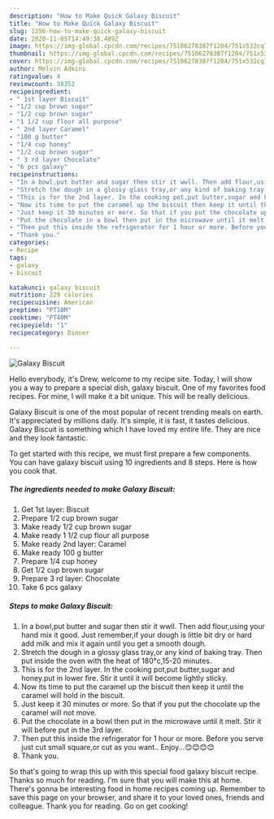 ```yaml
---
description: "How to Make Quick Galaxy Biscuit"
title: "How to Make Quick Galaxy Biscuit"
slug: 1256-how-to-make-quick-galaxy-biscuit
date: 2020-11-05T14:49:38.489Z
image: https://img-global.cpcdn.com/recipes/75106278387f1204/751x532cq70/galaxy-biscuit-recipe-main-photo.jpg
thumbnail: https://img-global.cpcdn.com/recipes/75106278387f1204/751x532cq70/galaxy-biscuit-recipe-main-photo.jpg
cover: https://img-global.cpcdn.com/recipes/75106278387f1204/751x532cq70/galaxy-biscuit-recipe-main-photo.jpg
author: Melvin Adkins
ratingvalue: 4
reviewcount: 38352
recipeingredient:
- " 1st layer Biscuit"
- "1/2 cup brown sugar"
- "1/2 cup brown sugar"
- "1 1/2 cup flour all purpose"
- " 2nd layer Caramel"
- "100 g butter"
- "1/4 cup honey"
- "1/2 cup brown sugar"
- " 3 rd layer Chocolate"
- "6 pcs galaxy"
recipeinstructions:
- "In a bowl,put butter and sugar then stir it wwll. Then add flour,using your hand mix it good. Just remember,if your dough is little bit dry or hard add milk and mix it again until you get a smooth dough."
- "Stretch the dough in a glossy glass tray,or any kind of baking tray. Then put inside the oven with the heat of 180°c,15-20 minutes."
- "This is for the 2nd layer. In the cooking pot,put butter,sugar and honey.put in lower fire. Stir it until it will become lightly sticky."
- "Now its time to put the caramel up the biscuit then keep it until the caramel will hold in the biscuit."
- "Just keep it 30 minutes or more. So that if you put the chocolate up the caramel will not move."
- "Put the chocolate in a bowl then put in the microwave until it melt. Stir it will before put in the 3rd layer."
- "Then put this inside the refrigerator for 1 hour or more. Before you serve just cut small square,or cut as you want.. Enjoy...😊😊😊😊"
- "Thank you."
categories:
- Recipe
tags:
- galaxy
- biscuit

katakunci: galaxy biscuit 
nutrition: 229 calories
recipecuisine: American
preptime: "PT18M"
cooktime: "PT40M"
recipeyield: "1"
recipecategory: Dinner

---
```



![Galaxy Biscuit](https://img-global.cpcdn.com/recipes/75106278387f1204/751x532cq70/galaxy-biscuit-recipe-main-photo.jpg)

Hello everybody, it's Drew, welcome to my recipe site. Today, I will show you a way to prepare a special dish, galaxy biscuit. One of my favorites food recipes. For mine, I will make it a bit unique. This will be really delicious.



Galaxy Biscuit is one of the most popular of recent trending meals on earth. It's appreciated by millions daily. It's simple, it is fast, it tastes delicious. Galaxy Biscuit is something which I have loved my entire life. They are nice and they look fantastic.


To get started with this recipe, we must first prepare a few components. You can have galaxy biscuit using 10 ingredients and 8 steps. Here is how you cook that.

<!--inarticleads1-->

##### The ingredients needed to make Galaxy Biscuit:

1. Get  1st layer: Biscuit
1. Prepare 1/2 cup brown sugar
1. Make ready 1/2 cup brown sugar
1. Make ready 1 1/2 cup flour all purpose
1. Make ready  2nd layer: Caramel
1. Make ready 100 g butter
1. Prepare 1/4 cup honey
1. Get 1/2 cup brown sugar
1. Prepare  3 rd layer: Chocolate
1. Take 6 pcs galaxy




<!--inarticleads2-->

##### Steps to make Galaxy Biscuit:

1. In a bowl,put butter and sugar then stir it wwll. Then add flour,using your hand mix it good. Just remember,if your dough is little bit dry or hard add milk and mix it again until you get a smooth dough.
1. Stretch the dough in a glossy glass tray,or any kind of baking tray. Then put inside the oven with the heat of 180°c,15-20 minutes.
1. This is for the 2nd layer. In the cooking pot,put butter,sugar and honey.put in lower fire. Stir it until it will become lightly sticky.
1. Now its time to put the caramel up the biscuit then keep it until the caramel will hold in the biscuit.
1. Just keep it 30 minutes or more. So that if you put the chocolate up the caramel will not move.
1. Put the chocolate in a bowl then put in the microwave until it melt. Stir it will before put in the 3rd layer.
1. Then put this inside the refrigerator for 1 hour or more. Before you serve just cut small square,or cut as you want.. Enjoy...😊😊😊😊
1. Thank you.




So that's going to wrap this up with this special food galaxy biscuit recipe. Thanks so much for reading. I'm sure that you will make this at home. There's gonna be interesting food in home recipes coming up. Remember to save this page on your browser, and share it to your loved ones, friends and colleague. Thank you for reading. Go on get cooking!
